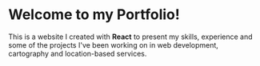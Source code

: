 # Welcome to my Portfolio!

This is a website I created with **React** to present my skills, experience and some of the projects I've been working on in web development, cartography and location-based services.
